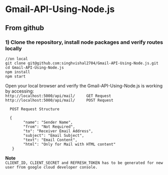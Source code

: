 # Gmail-API-Using-Node.js

## From github
### 1) Clone the repository, install node packages  and verify routes locally

``` 
//on local
git clone git@github.com:singhvishal2704/Gmail-API-Using-Node.js.git
cd Gmail-API-Using-Node.js
npm install
npm start
```

Open your local browser and verify the Gmail-API-Using-Node.js is working by accessing:     
`http://localhost:5000/api/mail/     GET Request`   
`http://localhost:5000/api/mail/     POST Request`   


```
  POST Request Structure
  
  {
        "name": "Sender Name",
        "from": "Not Required",
        "to": "Receiver Email Address",
        "subject": "Email Subject",
        "text": "Email Content",
        "html": "Only for Mail with HTML content"
   }
```

**Note**  
` CLIENT_ID, CLIENT_SECRET and REFRESH_TOKEN has to be generated for new user from google cloud developer console.
`   
   
